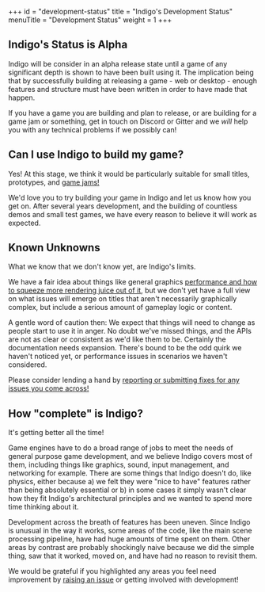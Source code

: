 +++
id = "development-status"
title = "Indigo's Development Status"
menuTitle = "Development Status"
weight = 1
+++

## Indigo's Status is Alpha

Indigo will be consider in an alpha release state until a game of any significant depth is shown to have been built using it. The implication being that by successfully building at releasing a game - web or desktop - enough features and structure must have been written in order to have made that happen.

If you have a game you are building and plan to release, or are building for a game jam or something, get in touch on Discord or Gitter and we _will_ help you with any technical problems if we possibly can!

## Can I use Indigo to build my game?

Yes! At this stage, we think it would be particularly suitable for small titles, prototypes, and [game jams!](https://itch.io/jams/upcoming)

We'd love you to try building your game in Indigo and let us know how you get on. After several years development, and the building of countless demos and small test games, we have every reason to believe it will work as expected.

## Known Unknowns

What we know that we don't know yet, are Indigo's limits.

We have a fair idea about things like general graphics [performance and how to squeeze more rendering juice out of it](information/performance.md), but we don't yet have a full view on what issues will emerge on titles that aren't necessarily graphically complex, but include a serious amount of gameplay logic or content.

A gentle word of caution then: We expect that things will need to change as people start to use it in anger. No doubt we've missed things, and the APIs are not as clear or consistent as we'd like them to be. Certainly the documentation needs expansion. There's bound to be the odd quirk we haven't noticed yet, or performance issues in scenarios we haven't considered.

Please consider lending a hand by [reporting or submitting fixes for any issues you come across!](https://github.com/PurpleKingdomGames/indigo/issues)

## How "complete" is Indigo?

It's getting better all the time!

Game engines have to do a broad range of jobs to meet the needs of general purpose game development, and we believe Indigo covers most of them, including things like graphics, sound, input management, and networking for example. There are some things that Indigo doesn't do, like physics, either because a) we felt they were "nice to have" features rather than being absolutely essential or b) in some cases it simply wasn't clear how they fit Indigo's architectural principles and we wanted to spend more time thinking about it.

Development across the breath of features has been uneven. Since Indigo is unusual in the way it works, some areas of the code, like the main scene processing pipeline, have had huge amounts of time spent on them. Other areas by contrast are probably shockingly naive because we did the simple thing, saw that it worked, moved on, and have had no reason to revisit them.

We would be grateful if you highlighted any areas you feel need improvement by [raising an issue](https://github.com/PurpleKingdomGames/indigo/issues) or getting involved with development!

